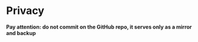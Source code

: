 # Privacy

**Pay attention: do not commit on the GitHub repo, it serves only as a mirror and backup**
